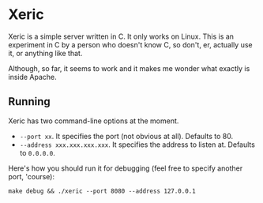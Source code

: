 # Xeric

Xeric is a simple server written in C. It only works on Linux. This is an experiment in C by a person who doesn't know C, so don't, er, actually use it, or anything like that.

Although, so far, it seems to work and it makes me wonder what exactly is inside Apache.

## Running

Xeric has two command-line options at the moment.

- `--port xx`. It specifies the port (not obvious at all). Defaults to 80.
- `--address xxx.xxx.xxx.xxx`. It specifies the address to listen at. Defaults to `0.0.0.0`.

Here's how you should run it for debugging (feel free to specify another port, 'course):

    make debug && ./xeric --port 8080 --address 127.0.0.1